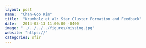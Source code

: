```yaml
---
layout: post
name:  "Chan-Goo Kim"
title:  "Krumholz et al: Star Cluster Formation and Feedback"
date:   2014-03-13 11:00:00 -0400
image: "../../../../figures/missing.jpg"
website: "https://"
categories: sfir
---
```


